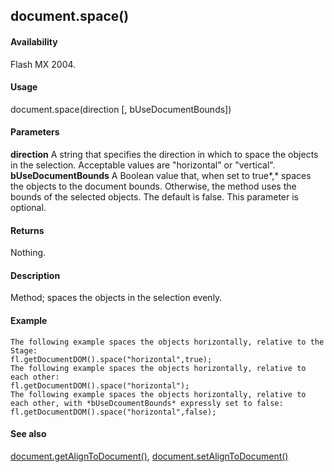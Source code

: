 ## document.space()

#### Availability

Flash MX 2004.

#### Usage

document.space(direction \[, bUseDocumentBounds\])

#### Parameters

**direction** A string that specifies the direction in which to space the objects in the selection. Acceptable values are
"horizontal" or "vertical".
**bUseDocumentBounds** A Boolean value that, when set to true*,* spaces the objects to the document bounds. Otherwise, the method uses the bounds of the selected objects. The default is false. This parameter is optional.

#### Returns

Nothing.

#### Description

Method; spaces the objects in the selection evenly.

#### Example

```
The following example spaces the objects horizontally, relative to the Stage:
fl.getDocumentDOM().space("horizontal",true);
The following example spaces the objects horizontally, relative to each other:
fl.getDocumentDOM().space("horizontal");
The following example spaces the objects horizontally, relative to each other, with *bUseDcoumentBounds* expressly set to false:
fl.getDocumentDOM().space("horizontal",false);

```
#### See also

[document.getAlignToDocument()](#_bookmark198), [document.setAlignToDocument()](#_bookmark277)
